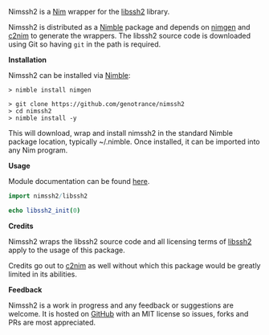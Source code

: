 Nimssh2 is a [Nim](https://nim-lang.org/) wrapper for the [libssh2](https://github.com/libssh2/libssh2) library.

Nimssh2 is distributed as a [Nimble](https://github.com/nim-lang/nimble) package and depends on [nimgen](https://github.com/genotrance/nimgen) and [c2nim](https://github.com/nim-lang/c2nim/) to generate the wrappers. The libssh2 source code is downloaded using Git so having ```git``` in the path is required.

__Installation__

Nimssh2 can be installed via [Nimble](https://github.com/nim-lang/nimble):

```
> nimble install nimgen

> git clone https://github.com/genotrance/nimssh2
> cd nimssh2
> nimble install -y
```

This will download, wrap and install nimssh2 in the standard Nimble package location, typically ~/.nimble. Once installed, it can be imported into any Nim program.

__Usage__

Module documentation can be found [here](http://nimgen.genotrance.com/nimssh2).

```nim
import nimssh2/libssh2

echo libssh2_init(0)
```

__Credits__

Nimssh2 wraps the libssh2 source code and all licensing terms of [libssh2](https://www.libssh2.org/license.html) apply to the usage of this package.

Credits go out to [c2nim](https://github.com/nim-lang/c2nim/) as well without which this package would be greatly limited in its abilities.

__Feedback__

Nimssh2 is a work in progress and any feedback or suggestions are welcome. It is hosted on [GitHub](https://github.com/genotrance/nimssh2) with an MIT license so issues, forks and PRs are most appreciated.
